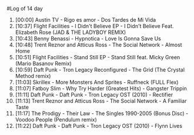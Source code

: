 #Log of 14 day

1. [00:00] Austin TV - Rigo es amor - Dos Tardes de Mi Vida
1. [10:37] Flight Facilities - I Didn't Believe EP - I Didn't Believe Feat. Elizabeth Rose (JAD & THE LADYBOY REMIX)
1. [10:43] Benny Benassi - Hypnotica - Love Is Gonna Save Us
1. [10:48] Trent Reznor and Atticus Ross - The Social Network - Almost Home
1. [10:51] Flight Facilities - Stand Still EP - Stand Still feat. Micky Green (Mario Basanov Remix)
1. [10:59] Daft Punk - Tron Legacy Reconfigured - The Grid (The Crystal Method remix)
1. [11:03] Skrillex - More Monsters And Sprites - Ruffneck (FULL Flex)
1. [11:07] Fatboy Slim - Why Try Harder (Greatest Hits) - Gangster Trippin
1. [11:11] Daft Punk - Daft Punk - Tron Legacy OST (2010) - Rectifier
1. [11:13] Trent Reznor and Atticus Ross - The Social Network - A Familiar Taste
1. [11:17] The Prodigy - Their Law - The Singles 1990-2005 (Bonus Disc) - Voodoo People (Pendulum remix)
1. [11:22] Daft Punk - Daft Punk - Tron Legacy OST (2010) - Flynn Lives
